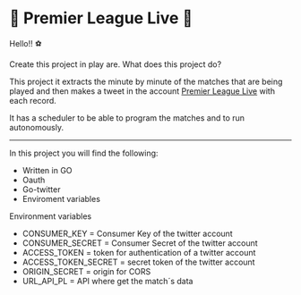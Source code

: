 # :movie_camera: Premier League Live :red_circle:

Hello!! :soccer:

Create this project in play are. What does this project do?

This project  it extracts the minute by minute of the matches that are being played and then makes a tweet in the account [Premier League Live](https://twitter.com/PremierLeagLive) with each record.

It has a scheduler to be able to program the matches and to run autonomously.

---

In this project you will find the following:

- Written in GO
- Oauth
- Go-twitter
- Enviroment variables


Environment variables 

- CONSUMER_KEY = Consumer Key of the twitter account
- CONSUMER_SECRET = Consumer Secret of the twitter account
- ACCESS_TOKEN = token for authentication of a twitter account
- ACCESS_TOKEN_SECRET = secret token of the twitter account
- ORIGIN_SECRET = origin for CORS
-  URL_API_PL = API where get the match´s data



